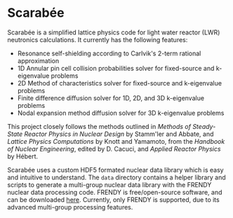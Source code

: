 # Scarabée

Scarabée is a simplified lattice physics code for light water reactor (LWR)
neutronics calculations. It currently has the following features:

* Resonance self-shielding according to Carlvik's 2-term rational approximation
* 1D Annular pin cell collision probabilities solver for fixed-source and k-eigenvalue problems
* 2D Method of characteristics solver for fixed-source and k-eigenvalue problems
* Finite difference diffusion solver for 1D, 2D, and 3D k-eigenvalue problems
* Nodal expansion method diffusion solver for 3D k-eigenvalue problems

This project closely follows the methods outlined in *Methods of Steady-State
Reactor Physics in Nuclear Design* by Stamm'ler and Abbate, and *Lattice
Physics Computations* by Knott and Yamamoto, from the *Handbook of Nuclear
Engineering*, edited by D. Cacuci, and *Applied Reactor Physics* by Hébert.

Scarabée uses a custom HDF5 formated nuclear data library which is easy and
intuitive to understand. The `data` directory contains a helper library and
scripts to generate a multi-group nuclear data library with the FRENDY nuclear
data processing code. FRENDY is free/open-source software, and can be downloaded
[here](https://rpg.jaea.go.jp/main/en/program_frendy/). Currently, only FRENDY
is supported, due to its advanced multi-group processing features.
